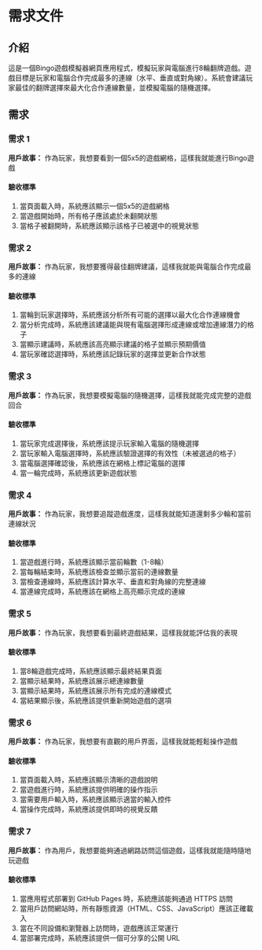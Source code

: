 # 需求文件

## 介紹

這是一個Bingo遊戲模擬器網頁應用程式，模擬玩家與電腦進行8輪翻牌遊戲。遊戲目標是玩家和電腦合作完成最多的連線（水平、垂直或對角線）。系統會建議玩家最佳的翻牌選擇來最大化合作連線數量，並模擬電腦的隨機選擇。

## 需求

### 需求 1

**用戶故事：** 作為玩家，我想要看到一個5x5的遊戲網格，這樣我就能進行Bingo遊戲

#### 驗收標準

1. 當頁面載入時，系統應該顯示一個5x5的遊戲網格
2. 當遊戲開始時，所有格子應該處於未翻開狀態
3. 當格子被翻開時，系統應該顯示該格子已被選中的視覺狀態

### 需求 2

**用戶故事：** 作為玩家，我想要獲得最佳翻牌建議，這樣我就能與電腦合作完成最多的連線

#### 驗收標準

1. 當輪到玩家選擇時，系統應該分析所有可能的選擇以最大化合作連線機會
2. 當分析完成時，系統應該建議能與現有電腦選擇形成連線或增加連線潛力的格子
3. 當顯示建議時，系統應該高亮顯示建議的格子並顯示預期價值
4. 當玩家確認選擇時，系統應該記錄玩家的選擇並更新合作狀態

### 需求 3

**用戶故事：** 作為玩家，我想要模擬電腦的隨機選擇，這樣我就能完成完整的遊戲回合

#### 驗收標準

1. 當玩家完成選擇後，系統應該提示玩家輸入電腦的隨機選擇
2. 當玩家輸入電腦選擇時，系統應該驗證選擇的有效性（未被選過的格子）
3. 當電腦選擇確認後，系統應該在網格上標記電腦的選擇
4. 當一輪完成時，系統應該更新遊戲狀態

### 需求 4

**用戶故事：** 作為玩家，我想要追蹤遊戲進度，這樣我就能知道還剩多少輪和當前連線狀況

#### 驗收標準

1. 當遊戲進行時，系統應該顯示當前輪數（1-8輪）
2. 當每輪結束時，系統應該檢查並顯示當前的連線數量
3. 當檢查連線時，系統應該計算水平、垂直和對角線的完整連線
4. 當連線完成時，系統應該在網格上高亮顯示完成的連線

### 需求 5

**用戶故事：** 作為玩家，我想要看到最終遊戲結果，這樣我就能評估我的表現

#### 驗收標準

1. 當8輪遊戲完成時，系統應該顯示最終結果頁面
2. 當顯示結果時，系統應該展示總連線數量
3. 當顯示結果時，系統應該展示所有完成的連線模式
4. 當結果顯示後，系統應該提供重新開始遊戲的選項

### 需求 6

**用戶故事：** 作為玩家，我想要有直觀的用戶界面，這樣我就能輕鬆操作遊戲

#### 驗收標準

1. 當頁面載入時，系統應該顯示清晰的遊戲說明
2. 當遊戲進行時，系統應該提供明確的操作指示
3. 當需要用戶輸入時，系統應該顯示適當的輸入控件
4. 當操作完成時，系統應該提供即時的視覺反饋

### 需求 7

**用戶故事：** 作為用戶，我想要能夠通過網路訪問這個遊戲，這樣我就能隨時隨地玩遊戲

#### 驗收標準

1. 當應用程式部署到 GitHub Pages 時，系統應該能夠通過 HTTPS 訪問
2. 當用戶訪問網站時，所有靜態資源（HTML、CSS、JavaScript）應該正確載入
3. 當在不同設備和瀏覽器上訪問時，遊戲應該正常運行
4. 當部署完成時，系統應該提供一個可分享的公開 URL
